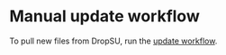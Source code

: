 # Manual update workflow

To pull new files from DropSU, run the [update workflow](https://github.com/su-mecanique/fiches-ue-master-mecanique/actions/workflows/manual.yml).
